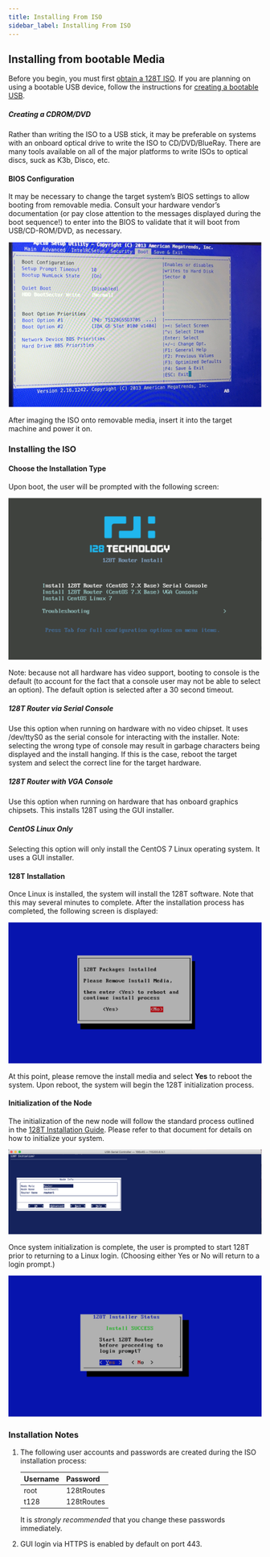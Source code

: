 ```yaml
---
title: Installing From ISO
sidebar_label: Installing From ISO
---
```




## Installing from bootable Media

Before you begin, you must first [obtain a 128T ISO](intro_downloading_iso.md). If you are planning on using a bootable USB device, follow the instructions for [creating a bootable USB](intro_creating_bootable_usb.md).

##### Creating a CDROM/DVD

Rather than writing the ISO to a USB stick, it may be preferable on systems with an onboard optical drive to write the ISO to CD/DVD/BlueRay. There are many tools available on all of the major platforms to write ISOs to optical discs, suck as K3b, Disco, etc.

#### BIOS Configuration

It may be necessary to change the target system’s BIOS settings to allow booting from removable media. Consult your hardware vendor’s documentation (or pay close attention to the messages displayed during the boot sequence!) to enter into the BIOS to validate that it will boot from USB/CD-ROM/DVD, as necessary.

![BIOS Screen](/img/intro_installation_bootable_media_bios.png)

After imaging the ISO onto removable media, insert it into the target machine and power it on.

### Installing the ISO

#### Choose the Installation Type

Upon boot, the user will be prompted with the following screen:

![Boot Screen](/img/intro_installation_bootable_media_boot.png)

Note: because not all hardware has video support, booting to console is the default (to account for the fact that a console user may not be able to select an option). The default option is selected after a 30 second timeout.

##### 128T Router via Serial Console

Use this option when running on hardware with no video chipset. It uses /dev/ttyS0 as the serial console for interacting with the installer.
Note: selecting the wrong type of console may result in garbage characters being displayed and the install hanging. If this is the case, reboot the target system and select the correct line for the target hardware.

##### 128T Router with VGA Console

Use this option when running on hardware that has onboard graphics chipsets. This installs 128T using the GUI installer.

##### CentOS Linux Only

Selecting this option will only install the CentOS 7 Linux operating system. It uses a GUI installer.

#### 128T Installation

Once Linux is installed, the system will install the 128T software. Note that this may several minutes to complete. After the installation process has completed, the following screen is displayed:

![Installation Complete](/img/intro_installation_bootable_media_install_complete.png)

At this point, please remove the install media and select **Yes** to reboot the system. Upon reboot, the system will begin the 128T initialization process.

#### Initialization of the Node

The initialization of the new node will follow the standard process outlined in the [128T Installation Guide](intro_installation_installer). Please refer to that document for details on how to initialize your system.

![Initializer](/img/intro_installation_bootable_media_initializer.png)

Once system initialization is complete, the user is prompted to start 128T prior to returning to a Linux login. (Choosing either Yes or No will return to a login prompt.)

![Initialization Complete](/img/intro_installation_bootable_media_complete.png)

### Installation Notes

1. The following user accounts and passwords are created during the ISO installation process:

   | Username | Password   |
   | -------- | ---------- |
   | root     | 128tRoutes |
   | t128     | 128tRoutes |

   It is *strongly recommended* that you change these passwords immediately.

2. GUI login via HTTPS is enabled by default on port 443.
